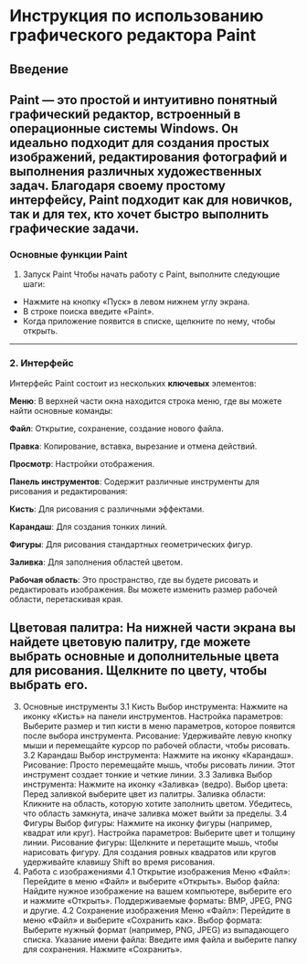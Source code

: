 # Инструкция по использованию графического редактора Paint
## Введение
**Paint**  — это простой и интуитивно понятный графический редактор, встроенный в операционные системы Windows. Он идеально подходит для создания простых изображений, редактирования фотографий и выполнения различных художественных задач. Благодаря своему простому интерфейсу, Paint подходит как для новичков, так и для тех, кто хочет быстро выполнить графические задачи.
--- 

### Основные функции Paint
1. Запуск Paint
Чтобы начать работу с Paint, выполните следующие шаги:

+  Нажмите на кнопку «Пуск» в левом нижнем углу экрана.
+  В строке поиска введите «Paint».
+  Когда приложение появится в списке, щелкните по нему, чтобы открыть.
---
### 2. Интерфейс
Интерфейс Paint состоит из нескольких **ключевых** элементов:

**Меню**: В верхней части окна находится строка меню, где вы можете найти основные команды:

**Файл**: Открытие, сохранение, создание нового файла.

**Правка**: Копирование, вставка, вырезание и отмена действий.

**Просмотр**: Настройки отображения.

**Панель инструментов**: Содержит различные инструменты для рисования и редактирования:

**Кисть**: Для рисования с различными эффектами.

**Карандаш**: Для создания тонких линий.

**Фигуры**: Для рисования стандартных геометрических фигур.

**Заливка**: Для заполнения областей цветом.

**Рабочая область**: Это пространство, где вы будете рисовать и редактировать изображения. Вы можете изменить размер рабочей области, перетаскивая края.


**Цветовая палитра**: На нижней части экрана вы найдете цветовую палитру, где можете выбрать основные и дополнительные цвета для рисования. Щелкните по цвету, чтобы выбрать его.
---
3. Основные инструменты
3.1 Кисть
Выбор инструмента: Нажмите на иконку «Кисть» на панели инструментов.
Настройка параметров: Выберите размер и тип кисти в меню параметров, которое появится после выбора инструмента.
Рисование: Удерживайте левую кнопку мыши и перемещайте курсор по рабочей области, чтобы рисовать.
3.2 Карандаш
Выбор инструмента: Нажмите на иконку «Карандаш».
Рисование: Просто перемещайте мышь, чтобы рисовать линии. Этот инструмент создает тонкие и четкие линии.
3.3 Заливка
Выбор инструмента: Нажмите на иконку «Заливка» (ведро).
Выбор цвета: Перед заливкой выберите цвет из палитры.
Заливка области: Кликните на область, которую хотите заполнить цветом. Убедитесь, что область замкнута, иначе заливка может выйти за пределы.
3.4 Фигуры
Выбор фигуры: Нажмите на иконку фигуры (например, квадрат или круг).
Настройка параметров: Выберите цвет и толщину линии.
Рисование фигуры: Щелкните и перетащите мышь, чтобы нарисовать фигуру. Для создания ровных квадратов или кругов удерживайте клавишу Shift во время рисования.
4. Работа с изображениями
4.1 Открытие изображения
Меню «Файл»: Перейдите в меню «Файл» и выберите «Открыть».
Выбор файла: Найдите нужное изображение на вашем компьютере, выберите его и нажмите «Открыть». Поддерживаемые форматы: BMP, JPEG, PNG и другие.
4.2 Сохранение изображения
Меню «Файл»: Перейдите в меню «Файл» и выберите «Сохранить как».
Выбор формата: Выберите нужный формат (например, PNG, JPEG) из выпадающего списка.
Указание имени файла: Введите имя файла и выберите папку для сохранения. Нажмите «Сохранить».
